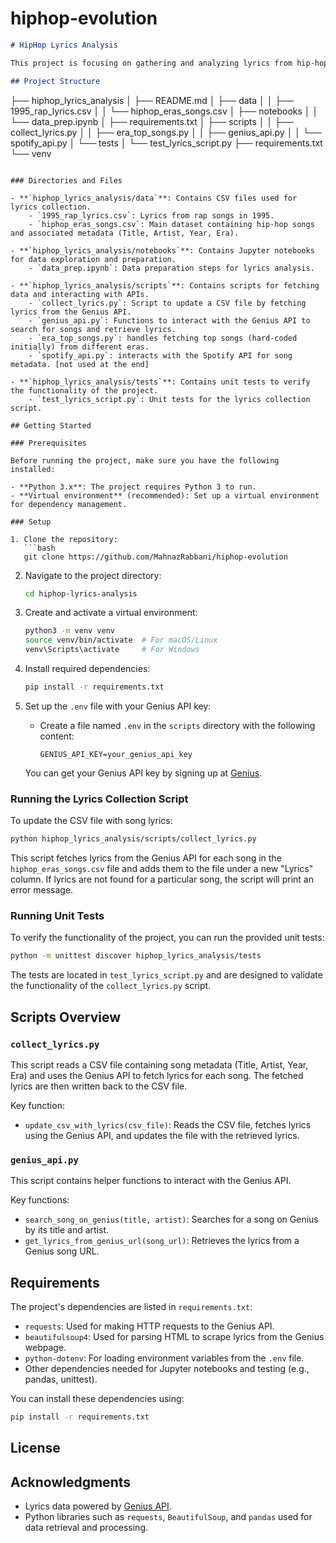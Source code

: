 # hiphop-evolution


```markdown
# HipHop Lyrics Analysis

This project is focusing on gathering and analyzing lyrics from hip-hop songs across different eras. 

## Project Structure

```
├── hiphop_lyrics_analysis
│   ├── README.md
│   ├── data
│   │   ├── 1995_rap_lyrics.csv
│   │   └── hiphop_eras_songs.csv
│   ├── notebooks
│   │   └── data_prep.ipynb
│   ├── requirements.txt
│   ├── scripts
│   │   ├── collect_lyrics.py
│   │   ├── era_top_songs.py
│   │   ├── genius_api.py
│   │   └── spotify_api.py
│   └── tests
│       └── test_lyrics_script.py
├── requirements.txt
└── venv
```

### Directories and Files

- **`hiphop_lyrics_analysis/data`**: Contains CSV files used for lyrics collection.
    - `1995_rap_lyrics.csv`: Lyrics from rap songs in 1995.
    - `hiphop_eras_songs.csv`: Main dataset containing hip-hop songs and associated metadata (Title, Artist, Year, Era).
    
- **`hiphop_lyrics_analysis/notebooks`**: Contains Jupyter notebooks for data exploration and preparation.
    - `data_prep.ipynb`: Data preparation steps for lyrics analysis.
    
- **`hiphop_lyrics_analysis/scripts`**: Contains scripts for fetching data and interacting with APIs.
    - `collect_lyrics.py`: Script to update a CSV file by fetching lyrics from the Genius API.
    - `genius_api.py`: Functions to interact with the Genius API to search for songs and retrieve lyrics.
    - `era_top_songs.py`: handles fetching top songs (hard-coded initially) from different eras.
    - `spotify_api.py`: interacts with the Spotify API for song metadata. [not used at the end]
    
- **`hiphop_lyrics_analysis/tests`**: Contains unit tests to verify the functionality of the project.
    - `test_lyrics_script.py`: Unit tests for the lyrics collection script.

## Getting Started

### Prerequisites

Before running the project, make sure you have the following installed:

- **Python 3.x**: The project requires Python 3 to run.
- **Virtual environment** (recommended): Set up a virtual environment for dependency management.

### Setup

1. Clone the repository:
   ```bash
   git clone https://github.com/MahnazRabbani/hiphop-evolution
   ```

2. Navigate to the project directory:
   ```bash
   cd hiphop-lyrics-analysis
   ```

3. Create and activate a virtual environment:
   ```bash
   python3 -m venv venv
   source venv/bin/activate  # For macOS/Linux
   venv\Scripts\activate     # For Windows
   ```

4. Install required dependencies:
   ```bash
   pip install -r requirements.txt
   ```

5. Set up the `.env` file with your Genius API key:
   - Create a file named `.env` in the `scripts` directory with the following content:
     ```
     GENIUS_API_KEY=your_genius_api_key
     ```
   You can get your Genius API key by signing up at [Genius](https://genius.com/).

### Running the Lyrics Collection Script

To update the CSV file with song lyrics:

```bash
python hiphop_lyrics_analysis/scripts/collect_lyrics.py
```

This script fetches lyrics from the Genius API for each song in the `hiphop_eras_songs.csv` file and adds them to the file under a new "Lyrics" column. If lyrics are not found for a particular song, the script will print an error message.

### Running Unit Tests

To verify the functionality of the project, you can run the provided unit tests:

```bash
python -m unittest discover hiphop_lyrics_analysis/tests
```

The tests are located in `test_lyrics_script.py` and are designed to validate the functionality of the `collect_lyrics.py` script.

## Scripts Overview

### `collect_lyrics.py`

This script reads a CSV file containing song metadata (Title, Artist, Year, Era) and uses the Genius API to fetch lyrics for each song. The fetched lyrics are then written back to the CSV file.

Key function:

- `update_csv_with_lyrics(csv_file)`: Reads the CSV file, fetches lyrics using the Genius API, and updates the file with the retrieved lyrics.

### `genius_api.py`

This script contains helper functions to interact with the Genius API.

Key functions:

- `search_song_on_genius(title, artist)`: Searches for a song on Genius by its title and artist.
- `get_lyrics_from_genius_url(song_url)`: Retrieves the lyrics from a Genius song URL.

## Requirements

The project's dependencies are listed in `requirements.txt`:

- `requests`: Used for making HTTP requests to the Genius API.
- `beautifulsoup4`: Used for parsing HTML to scrape lyrics from the Genius webpage.
- `python-dotenv`: For loading environment variables from the `.env` file.
- Other dependencies needed for Jupyter notebooks and testing (e.g., pandas, unittest).

You can install these dependencies using:

```bash
pip install -r requirements.txt
```

## License



## Acknowledgments

- Lyrics data powered by [Genius API](https://genius.com/).
- Python libraries such as `requests`, `BeautifulSoup`, and `pandas` used for data retrieval and processing.
```